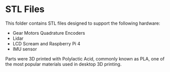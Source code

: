# STL Files 
This folder contains STL files designed to support the following hardware:
- Gear Motors Quadrature Encoders
- Lidar
- LCD Scream and Raspberry Pi 4
- IMU sensor

Parts were 3D printed with Polylactic Acid, commonly known as PLA, one of the most popular materials used in desktop 3D printing.

